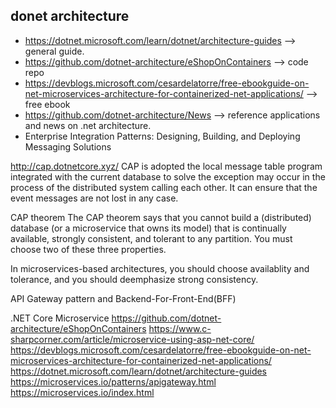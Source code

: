 
## donet architecture
- https://dotnet.microsoft.com/learn/dotnet/architecture-guides  --> general guide.
- https://github.com/dotnet-architecture/eShopOnContainers  --> code repo
- https://devblogs.microsoft.com/cesardelatorre/free-ebookguide-on-net-microservices-architecture-for-containerized-net-applications/  --> free ebook
- https://github.com/dotnet-architecture/News  --> reference applications and news on .net architecture.
- Enterprise Integration Patterns: Designing, Building, and Deploying Messaging Solutions

http://cap.dotnetcore.xyz/
CAP is adopted the local message table program integrated with the current database to solve the exception may occur in the process of the distributed system calling each other. It can ensure that the event messages are not lost in any case.

CAP theorem
The CAP theorem says that you cannot build a (distributed) database (or a microservice that owns its model) that is continually available, strongly consistent, and tolerant to any partition. You must choose two of these three properties.

In microservices-based architectures, you should choose availablity and tolerance, and you should deemphasize strong consistency.

API Gateway pattern and Backend-For-Front-End(BFF)

.NET Core Microservice
https://github.com/dotnet-architecture/eShopOnContainers
https://www.c-sharpcorner.com/article/microservice-using-asp-net-core/
https://devblogs.microsoft.com/cesardelatorre/free-ebookguide-on-net-microservices-architecture-for-containerized-net-applications/
https://dotnet.microsoft.com/learn/dotnet/architecture-guides
https://microservices.io/patterns/apigateway.html
https://microservices.io/index.html


